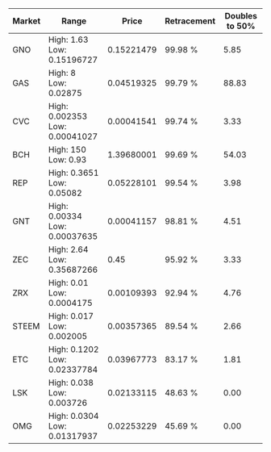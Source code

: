 | Market | Range | Price| Retracement | Doubles to 50% |
| --- | --- | --- | --- | --- |
| GNO | High: 1.63<br />Low: 0.15196727 | 0.15221479 | 99.98 % | 5.85 |
| GAS | High: 8<br />Low: 0.02875 | 0.04519325 | 99.79 % | 88.83 |
| CVC | High: 0.002353<br />Low: 0.00041027 | 0.00041541 | 99.74 % | 3.33 |
| BCH | High: 150<br />Low: 0.93 | 1.39680001 | 99.69 % | 54.03 |
| REP | High: 0.3651<br />Low: 0.05082 | 0.05228101 | 99.54 % | 3.98 |
| GNT | High: 0.00334<br />Low: 0.00037635 | 0.00041157 | 98.81 % | 4.51 |
| ZEC | High: 2.64<br />Low: 0.35687266 | 0.45 | 95.92 % | 3.33 |
| ZRX | High: 0.01<br />Low: 0.0004175 | 0.00109393 | 92.94 % | 4.76 |
| STEEM | High: 0.017<br />Low: 0.002005 | 0.00357365 | 89.54 % | 2.66 |
| ETC | High: 0.1202<br />Low: 0.02337784 | 0.03967773 | 83.17 % | 1.81 |
| LSK | High: 0.038<br />Low: 0.003726 | 0.02133115 | 48.63 % | 0.00 |
| OMG | High: 0.0304<br />Low: 0.01317937 | 0.02253229 | 45.69 % | 0.00 |
